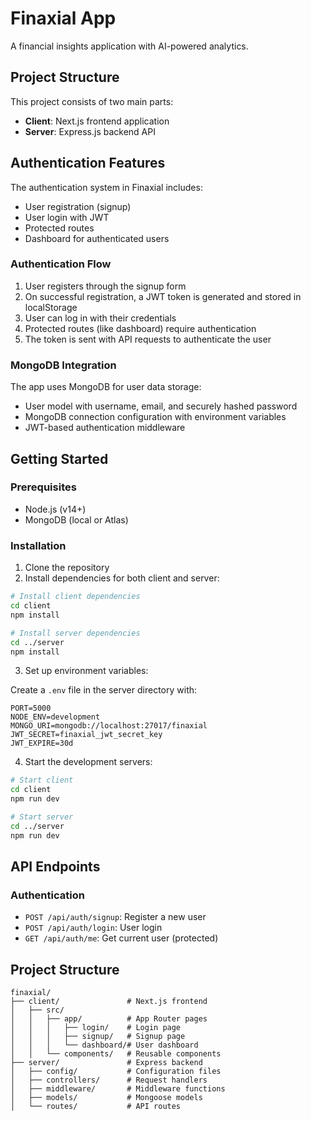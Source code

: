 # Finaxial App

A financial insights application with AI-powered analytics.

## Project Structure

This project consists of two main parts:

- **Client**: Next.js frontend application
- **Server**: Express.js backend API

## Authentication Features

The authentication system in Finaxial includes:

- User registration (signup)
- User login with JWT
- Protected routes
- Dashboard for authenticated users

### Authentication Flow

1. User registers through the signup form
2. On successful registration, a JWT token is generated and stored in localStorage
3. User can log in with their credentials
4. Protected routes (like dashboard) require authentication
5. The token is sent with API requests to authenticate the user

### MongoDB Integration

The app uses MongoDB for user data storage:

- User model with username, email, and securely hashed password
- MongoDB connection configuration with environment variables
- JWT-based authentication middleware

## Getting Started

### Prerequisites

- Node.js (v14+)
- MongoDB (local or Atlas)

### Installation

1. Clone the repository
2. Install dependencies for both client and server:

```bash
# Install client dependencies
cd client
npm install

# Install server dependencies
cd ../server
npm install
```

3. Set up environment variables:

Create a `.env` file in the server directory with:

```
PORT=5000
NODE_ENV=development
MONGO_URI=mongodb://localhost:27017/finaxial
JWT_SECRET=finaxial_jwt_secret_key
JWT_EXPIRE=30d
```

4. Start the development servers:

```bash
# Start client
cd client
npm run dev

# Start server
cd ../server
npm run dev
```

## API Endpoints

### Authentication

- `POST /api/auth/signup`: Register a new user
- `POST /api/auth/login`: User login
- `GET /api/auth/me`: Get current user (protected)

## Project Structure

```
finaxial/
├── client/               # Next.js frontend
│   ├── src/
│   │   ├── app/          # App Router pages
│   │   │   ├── login/    # Login page
│   │   │   ├── signup/   # Signup page
│   │   │   └── dashboard/# User dashboard
│   │   └── components/   # Reusable components
├── server/               # Express backend
│   ├── config/           # Configuration files
│   ├── controllers/      # Request handlers
│   ├── middleware/       # Middleware functions
│   ├── models/           # Mongoose models
│   └── routes/           # API routes
``` 